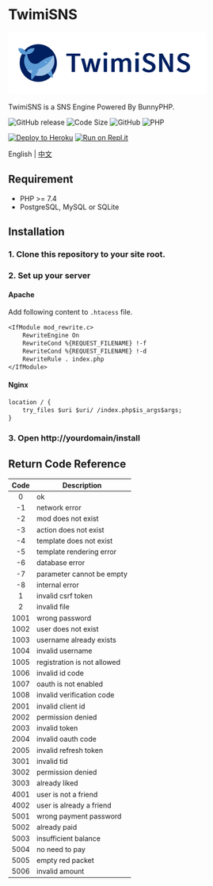 # TwimiSNS

![TwimiSNS](static/img/logo.png?raw=true)

TwimiSNS is a SNS Engine Powered By BunnyPHP.

![GitHub release](https://img.shields.io/github/release/ivanlulyf/twimisns.svg?color=brightgreen&style=flat-square)
![Code Size](https://img.shields.io/github/languages/code-size/ivanlulyf/twimisns.svg?color=orange&style=flat-square)
![GitHub](https://img.shields.io/github/license/ivanlulyf/twimisns.svg?color=blue&style=flat-square)
![PHP](https://img.shields.io/badge/PHP->%3D7.4.0-777bb3.svg?style=flat-square&logo=php)

[![Deploy to Heroku](https://img.shields.io/badge/-Deploy%20to%20Heroku-%237056BF?logo=heroku&style=flat-square&labelColor=%237056BF&logoColor=white)](https://heroku.com/deploy?template=https://github.com/IvanLuLyf/TwimiSNS)
[![Run on Repl.it](https://img.shields.io/badge/-Run%20on%20Repl.it-%235C6970?logo=repl.it&style=flat-square&logoColor=white)](https://repl.it/github/ivanlulyf/twimisns)

English | [中文](README_CN.md)

## Requirement

* PHP >= 7.4
* PostgreSQL, MySQL or SQLite


## Installation

### 1. Clone this repository to your site root.

### 2. Set up your server
#### Apache

Add following content to ```.htacess``` file.

```apacheconfig
<IfModule mod_rewrite.c>
    RewriteEngine On
    RewriteCond %{REQUEST_FILENAME} !-f
    RewriteCond %{REQUEST_FILENAME} !-d
    RewriteRule . index.php
</IfModule>
```


#### Nginx

```nginx
location / {
    try_files $uri $uri/ /index.php$is_args$args;
}
```

### 3. Open http://yourdomain/install

## Return Code Reference

|  Code  | Description |
|:---:|---|
|0|ok|
|-1|network error|
|-2|mod does not exist|
|-3|action does not exist|
|-4|template does not exist|
|-5|template rendering error|
|-6|database error|
|-7|parameter cannot be empty|
|-8|internal error|
|1|invalid csrf token|
|2|invalid file|
|1001|wrong password|
|1002|user does not exist|
|1003|username already exists|
|1004|invalid username|
|1005|registration is not allowed|
|1006|invalid id code|
|1007|oauth is not enabled|
|1008|invalid verification code|
|2001|invalid client id|
|2002|permission denied|
|2003|invalid token|
|2004|invalid oauth code|
|2005|invalid refresh token|
|3001|invalid tid|
|3002|permission denied|
|3003|already liked|
|4001|user is not a friend|
|4002|user is already a friend|
|5001|wrong payment password|
|5002|already paid|
|5003|insufficient balance|
|5004|no need to pay|
|5005|empty red packet|
|5006|invalid amount|
